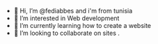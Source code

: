 - 👋 Hi, I’m @fediabbes and i'm from tunisia
- 👀 I’m interested in Web development
- 🌱 I’m currently learning how to create a website
- 💞️ I’m looking to collaborate on sites
.

<!---
fediabbes/fediabbes is a ✨ special ✨ repository because its `README.md` (this file) appears on your GitHub profile.
You can click the Preview link to take a look at your changes.
--->
